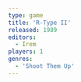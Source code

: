 ```yaml
---
type: game
title: 'R-Type II'
released: 1989
editors: 
  - Irem
players: 1
genres:
  - 'Shoot Them Up'
---
```

